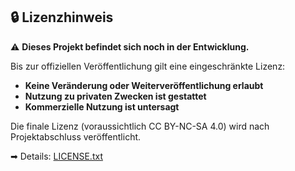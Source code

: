 ## 🔒 Lizenzhinweis

⚠️ **Dieses Projekt befindet sich noch in der Entwicklung.**

Bis zur offiziellen Veröffentlichung gilt eine eingeschränkte Lizenz:
- **Keine Veränderung oder Weiterveröffentlichung erlaubt**
- **Nutzung zu privaten Zwecken ist gestattet**
- **Kommerzielle Nutzung ist untersagt**

Die finale Lizenz (voraussichtlich CC BY-NC-SA 4.0) wird nach Projektabschluss veröffentlicht.

➡ Details: [LICENSE.txt](LICENSE.txt)
